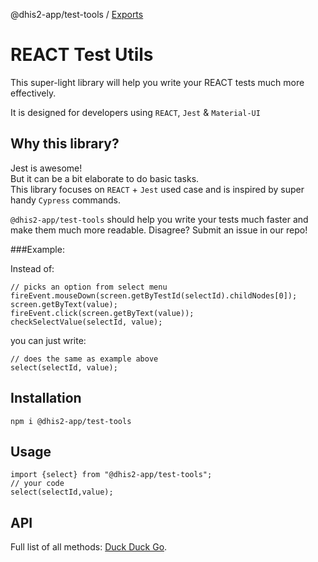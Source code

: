 @dhis2-app/test-tools / [Exports](modules.md)

# REACT Test Utils

This super-light library will help you write your REACT tests much more effectively.

It is designed for developers using `REACT`, `Jest` & `Material-UI`

## Why this library?
Jest is awesome!  
But it can be a bit elaborate to do basic tasks.  
This library focuses on `REACT` + `Jest` used case and is inspired by super handy `Cypress` commands.

`@dhis2-app/test-tools` should help you write your tests much faster and make them much more readable. Disagree? Submit an issue in our repo!

###Example:

Instead of: 
```
// picks an option from select menu
fireEvent.mouseDown(screen.getByTestId(selectId).childNodes[0]);
screen.getByText(value);
fireEvent.click(screen.getByText(value));
checkSelectValue(selectId, value);
```

you can just write:
```
// does the same as example above
select(selectId, value);
```

## Installation
```
npm i @dhis2-app/test-tools
```

## Usage
```
import {select} from "@dhis2-app/test-tools";
// your code
select(selectId,value);
```

## API
Full list of all methods: [Duck Duck Go](https://duckduckgo.com).
